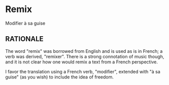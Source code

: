 # Remix #

Modifier à sa guise

## RATIONALE ##

The word "remix" was borrowed from English and is used as is
in French; a verb was derived, "remixer". There is a strong
connotation of music though, and it is not clear how one would
remix a text from a French perspective.

I favor the translation using a French verb, "modifier", extended
with "à sa guise" (as you wish) to include the idea of freedom.
